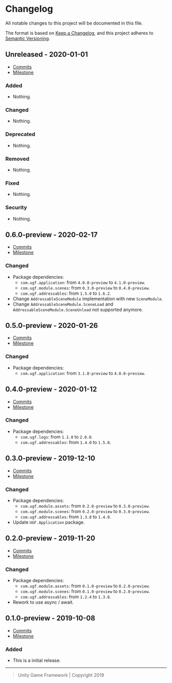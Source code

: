 # Changelog
All notable changes to this project will be documented in this file.

The format is based on [Keep a Changelog](https://keepachangelog.com/en/1.0.0/),
and this project adheres to [Semantic Versioning](https://semver.org/spec/v2.0.0.html).

## Unreleased - 2020-01-01
- [Commits](https://github.com/unity-game-framework/ugf-module-addressable/compare/0.0.0...0.0.0)
- [Milestone](https://github.com/unity-game-framework/ugf-module-addressable/milestone/0?closed=1)

### Added
- Nothing.

### Changed
- Nothing.

### Deprecated
- Nothing.

### Removed
- Nothing.

### Fixed
- Nothing.

### Security
- Nothing.

## 0.6.0-preview - 2020-02-17
- [Commits](https://github.com/unity-game-framework/ugf-module-addressable/compare/0.5.0-preview...0.6.0-preview)
- [Milestone](https://github.com/unity-game-framework/ugf-module-addressable/milestone/6?closed=1)

### Changed
- Package dependencies:
    - `com.ugf.application`: from `4.0.0-preview` to `4.1.0-preview`.
    - `com.ugf.module.scenes`: from `0.3.0-preview` to `0.4.0-preview`.
    - `com.ugf.addressables`: from `1.5.0` to `1.6.2`.
- Change `AddressableSceneModule` implementation with new `SceneModule`.
- Change `AddressableSceneModule.SceneLoad` and `AddressableSceneModule.SceneUnload` not supported anymore.

## 0.5.0-preview - 2020-01-26
- [Commits](https://github.com/unity-game-framework/ugf-module-addressable/compare/0.4.0-preview...0.5.0-preview)
- [Milestone](https://github.com/unity-game-framework/ugf-module-addressable/milestone/5?closed=1)

### Changed
- Package dependencies:
    - `com.ugf.application`: from `3.1.0-preview` to `4.0.0-preview`.

## 0.4.0-preview - 2020-01-12
- [Commits](https://github.com/unity-game-framework/ugf-module-addressable/compare/0.3.0-preview...0.4.0-preview)
- [Milestone](https://github.com/unity-game-framework/ugf-module-addressable/milestone/4?closed=1)

### Changed
- Package dependencies:
    - `com.ugf.logs`: from `1.1.0` to `2.0.0`.
    - `com.ugf.addressables`: from `1.4.0` to `1.5.0`.

## 0.3.0-preview - 2019-12-10
- [Commits](https://github.com/unity-game-framework/ugf-module-addressable/compare/0.2.0-preview...0.3.0-preview)
- [Milestone](https://github.com/unity-game-framework/ugf-module-addressable/milestone/3?closed=1)

### Changed
- Package dependencies:
    - `com.ugf.module.assets`: from `0.2.0-preview` to `0.3.0-preview`.
    - `com.ugf.module.scenes`: from `0.2.0-preview` to `0.3.0-preview`.
    - `com.ugf.addressables`: from `1.3.8` to `1.4.0`.
- Update `UGF.Application` package.

## 0.2.0-preview - 2019-11-20
- [Commits](https://github.com/unity-game-framework/ugf-module-addressable/compare/0.1.0-preview...0.2.0-preview)
- [Milestone](https://github.com/unity-game-framework/ugf-module-addressable/milestone/2?closed=1)

### Changed
- Package dependencies:
    - `com.ugf.module.assets`: from `0.1.0-preview` to `0.2.0-preview`.
    - `com.ugf.module.scenes`: from `0.1.0-preview` to `0.2.0-preview`.
    - `com.ugf.addressables`: from `1.2.4` to `1.3.8`.
- Rework to use async / await.

## 0.1.0-preview - 2019-10-08
- [Commits](https://github.com/unity-game-framework/ugf-module-addressable/compare/e780cb0...0.1.0-preview)
- [Milestone](https://github.com/unity-game-framework/ugf-module-addressable/milestone/1?closed=1)

### Added
- This is a initial release.

---
> Unity Game Framework | Copyright 2019
